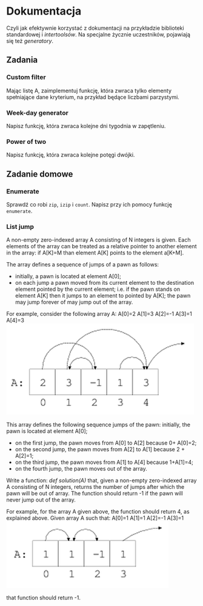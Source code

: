 # Dokumentacja

Czyli jak efektywnie korzystać z dokumentacji na przykładzie biblioteki standardowej
i *intertoolsów*. Na specjalne życznie uczestników, pojawiają się też *generatory*.

## Zadania

### Custom filter
Mając listę A, zaimplementuj funkcję, która zwraca tylko elementy spełniające dane kryterium,
na przykład będące liczbami parzystymi.


### Week-day generator
Napisz funkcję, która zwraca kolejne dni tygodnia w zapętleniu.


### Power of two
Napisz funkcję, która zwraca kolejne potęgi dwójki.


## Zadanie domowe

### Enumerate

Sprawdź co robi `zip`, `izip` i `count`.
Napisz przy ich pomocy funkcję `enumerate`.


### List jump

A non-empty zero-indexed array A consisting of N integers is given. Each elements of the array can be treated as a relative pointer to another element in the array: if A[K]=M than element A[K] points to the element a[K+M].

The array defines a sequence of jumps of a pawn as follows:
* initially, a pawn is located at element A[0];
* on each jump a pawn moved from its current element to the destination element pointed by the current element; i.e. if the pawn stands on element A[K] then it jumps to an element to pointed by A[K];
the pawn may jump forever of may jump out of the array.

For example, consider the following array A:
A[0]=2    A[1]=3    A[2]=-1    A[3]=1    A[4]=3
![figure 1](../images/list_jump1.png)

This array defines the following sequence jumps of the pawn:
initially, the pawn is located at element A[0];
* on the first jump, the pawn moves from A[0] to A[2] because 0+ A[0]=2;
* on the second jump, the pawn moves from A[2] to A[1] because 2 + A[2]=1;
* on the third jump, the pawn moves from A[1] to A[4] because 1+A[1]=4;
* on the fourth jump, the pawn moves out of the array.

Write a function:
    *def solution(A)*
that, given a non-empty zero-indexed array A consisting of N integers, returns the number of jumps after which the pawn will be out of array. The function should return -1 if the pawn will never jump out of the array.

For example, for the array A given above, the function should return 4, as explained above. Given array A such that:
A[0]=1    A[1]=1    A[2]=-1    A[3]=1
![figure 1](../images/list_jump2.png)


that function should return -1.
